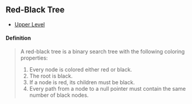## Red-Black Tree

- [Upper Level](README.md)

#### Definition

> A red-black tree is a binary search tree with the following coloring properties:
>
> 1. Every node is colored either red or black.
> 2. The root is black.
> 3. If a node is red, its children must be black.
> 4. Every path from a node to a null pointer must contain the same number of black nodes.

